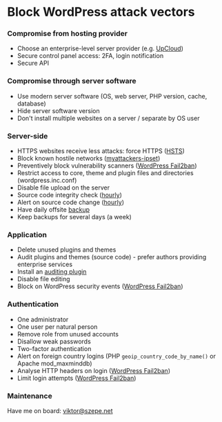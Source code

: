 # Block WordPress attack vectors

### Compromise from hosting provider

- Choose an enterprise-level server provider (e.g. [UpCloud](https://www.upcloud.com/register/?promo=U29Q8S))
- Secure control panel access: 2FA, login notification
- Secure API

### Compromise through server software

- Use modern server software (OS, web server, PHP version, cache, database)
- Hide server software version
- Don't install multiple websites on a server / separate by OS user

### Server-side

- HTTPS websites receive less attacks: force HTTPS ([HSTS](https://developer.mozilla.org/en-US/docs/Web/HTTP/Headers/Strict-Transport-Security))
- Block known hostile networks ([myattackers-ipset](https://github.com/szepeviktor/debian-server-tools/tree/master/security/myattackers-ipsets))
- Preventively block vulnerability scanners ([WordPress Fail2ban](https://github.com/szepeviktor/wordpress-fail2ban))
- Restrict access to core, theme and plugin files and directories (wordpress.inc.conf)
- Disable file upload on the server
- Source code integrity check ([hourly](https://github.com/szepeviktor/debian-server-tools/blob/master/monitoring/tripwire-fake.sh))
- Alert on source code change ([hourly](https://github.com/szepeviktor/debian-server-tools/blob/master/monitoring/siteprotection.sh))
- Have daily offsite [backup](https://github.com/szepeviktor/debian-server-tools/tree/master/backup)
- Keep backups for several days (a week)

### Application

- Delete unused plugins and themes
- Audit plugins and themes (source code) - prefer authors providing enterprise services
- Install an [auditing plugin](https://wordpress.org/plugins/wp-user-activity/)
- Disable file editing
- Block on WordPress security events ([WordPress Fail2ban](https://github.com/szepeviktor/wordpress-fail2ban))

### Authentication

- One administrator
- One user per natural person
- Remove role from unused accounts
- Disallow weak passwords
- Two-factor authentication
- Alert on foreign country logins (PHP `geoip_country_code_by_name()` or Apache mod_maxminddb)
- Analyse HTTP headers on login ([WordPress Fail2ban](https://github.com/szepeviktor/wordpress-fail2ban))
- Limit login attempts ([WordPress Fail2ban](https://github.com/szepeviktor/wordpress-fail2ban))

### Maintenance

Have me on board: viktor@szepe.net

